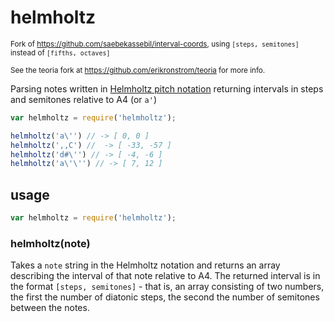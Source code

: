 # helmholtz

<small>Fork of https://github.com/saebekassebil/interval-coords,
using `[steps, semitones]` instead of `[fifths, octaves]`

See the teoria fork at https://github.com/erikronstrom/teoria for more info.</small>

Parsing notes written in
[Helmholtz pitch notation](http://en.wikipedia.org/wiki/Helmholtz_pitch_notation)
returning intervals in steps and semitones relative to A4 (or `a'`)

```js
var helmholtz = require('helmholtz');

helmholtz('a\'') // -> [ 0, 0 ]
helmholtz(',,C') //  -> [ -33, -57 ]
helmholtz('d#\'') // -> [ -4, -6 ]
helmholtz('a\'\'') // -> [ 7, 12 ]
```

## usage

```js
var helmholtz = require('helmholtz');
```

### helmholtz(note)

Takes a `note` string in the Helmholtz notation and returns an array
describing the interval of that note relative to A4. The returned interval is
in the format `[steps, semitones]` - that is, an array consisting of two
numbers, the first the number of diatonic steps, the second the number
of semitones between the notes.
